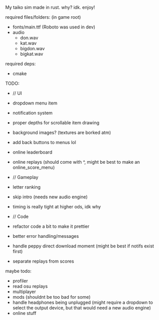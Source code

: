 My taiko sim made in rust. why? idk. enjoy!
  
required files/folders: (in game root)
 - fonts/main.ttf (Roboto was used in dev)
 - audio
    - don.wav
    - kat.wav
    - bigdon.wav
    - bigkat.wav
  
required deps:
 - cmake
  

TODO:
- // UI
- dropdown menu item
- notification system
- proper depths for scrollable item drawing
- background images? (textures are borked atm)
- add back buttons to menus lol
- online leaderboard
- online replays (should come with ^, might be best to make an online_score_menu)
  
- // Gameplay
- letter ranking
- skip intro (needs new audio engine)
- timing is really tight at higher ods, idk why
  
- // Code
- refactor code a bit to make it prettier
- better error handling/messages
- handle peppy direct download moment (might be best if notifs exist first)
- separate replays from scores
  
maybe todo:
 - profiler
 - read osu replays
 - multiplayer
 - mods (shouldnt be too bad for some)
 - handle headphones being unplugged (might require a dropdown to select the output device, but that would need a new audio engine)
 - online stuff